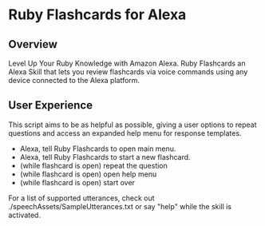 # Ruby Flashcards for Alexa

## Overview
Level Up Your Ruby Knowledge with Amazon Alexa. Ruby Flashcards an Alexa Skill that lets you review flashcards via voice
commands using any device connected to the Alexa platform.

## User Experience
This script aims to be as helpful as possible, giving a user options to repeat
questions and access an expanded help menu for response templates.

 - Alexa, tell Ruby Flashcards to open main menu.
 - Alexa, tell Ruby Flashcards to start a new flashcard.
 - (while flashcard is open) repeat the question
 - (while flashcard is open) open help menu
 - (while flashcard is open) start over

For a list of supported utterances, check out ./speechAssets/SampleUtterances.txt or say "help" while the skill is activated.
